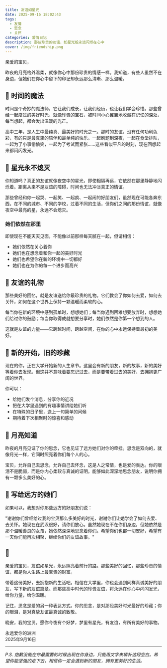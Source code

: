 ```yaml
---
title: 友谊如星光
date: 2025-09-16 18:02:43
tags:
  - 友情
  - 思念
  - 关怀
categories: 爱情日记
description: 那些珍贵的友谊，如星光般永远闪烁在心中
cover: /img/friendship.png
---
```


亲爱的宝贝，

昨夜的月亮格外温柔，就像你心中那份珍贵的情感一样。我知道，有些人虽然不在身边，但她们在你心中留下的印记却永远那么清晰、那么温暖。

## 🌟 时间的魔法

时间是个奇妙的魔法师，它让我们成长，让我们经历，也让我们学会珍惜。那些曾经一起度过的美好时光，就像珍贵的宝石，被时间小心翼翼地收藏在记忆的深处，每当想起，都会发出温暖的光芒。

高中三年，是人生中最纯真、最美好的时光之一。那时的友谊，没有任何功利色彩，有的只是最真挚的陪伴和最单纯的快乐。一起刷题到深夜，一起在食堂排队，一起为了小事偷偷笑，一起为了考试而紧张......这些看似平凡的时刻，现在回想起来都闪闪发光。

## 💫 星光永不熄灭

你知道吗？真正的友谊就像夜空中的星光，即使相隔再远，它依然在那里静静地闪烁着。距离从来不是友谊的障碍，时间也无法冲淡真正的情谊。

那些曾经和你一起哭、一起笑、一起疯、一起闹的好朋友们，虽然现在可能各奔东西，在不同的城市、不同的学校，过着不同的生活，但你们之间的那份情谊，就像夜空中最亮的星，永远不会熄灭。

### 她们依然在那里

即使现在不能天天见面，不能像以前那样每天腻在一起，但请相信：

- 她们依然在关心着你
- 她们也在想念着和你一起的美好时光
- 她们也希望你在新的环境中一切都好
- 她们也在为你的每一个进步而高兴

## 🌸 友谊的礼物

那些美好的回忆，就是友谊送给你最珍贵的礼物。它们教会了你如何去爱，如何去关怀，如何在这个世界上保持一颗温暖而柔软的心。

每当你在新的环境中感到孤单时，想想她们；每当你遇到困难想要放弃时，想想她们给过你的鼓励；每当你取得成就想要分享时，她们依然是你第一个想到的人。

这就是友谊的力量——它跨越时间，跨越空间，在你的心中永远保持着最初的美好。

## 💝 新的开始，旧的珍藏

现在的你，正在大学开始新的人生章节。这里会有新的朋友，新的故事，新的美好等着你去发现。但这并不意味着要忘记过去，而是要带着过去的美好，去拥抱更广阔的世界。

你可以：

- 给她们发个消息，分享你的近况
- 把在大学里遇到的有趣事情讲给她们听
- 在特殊的日子里，送上一句简单的问候
- 期待着下次相聚时的惊喜和感动

## 🌙 月亮知道

昨夜的月亮见证了你的思念，它也见证了远方她们对你的牵挂。思念是双向的，就像月光一样，它同时照亮着你们每个人的心。

宝贝，允许自己去思念，允许自己去怀念，这是人之常情，也是爱的表达。你的眼泪不是脆弱，而是你内心柔软与真诚的证明。能够如此深深地思念朋友，说明你拥有一颗多么美好的心。

## 💌 写给远方的她们

如果可以，我想对你那些远方的好朋友们说：

"谢谢你们曾经给过我的宝贝那么多美好的时光，谢谢你们让她学会了如何去爱、去关怀。她现在在武汉很好，请你们放心。虽然她现在不在你们身边，但她依然是那个温暖善良的女孩，她依然深深地思念着你们。希望你们也都一切安好，希望有一天你们能再次相聚，继续你们的友谊故事。"

## 🌈 

亲爱的宝贝，友谊如星光，永远照亮着前行的路。那些美好的回忆，那些珍贵的情谊，都是你人生路上最宝贵的财富。

带着这份美好，去拥抱新的生活吧。相信在大学里，你也会遇到同样真诚美好的朋友，写下新的友谊篇章。而那些高中时代的珍贵友谊，将永远在你心中闪闪发光，给你力量，给你温暖。

记住，思念是爱的另一种表达方式。你的思念，是对那段美好时光最好的珍藏；你的眼泪，是对真挚友谊最真诚的致敬。

晚安，我的宝贝。愿你今夜有个好梦，梦里有星光，有友谊，有所有美好的事物。

永远爱你的洲洲  
2025年9月16日

---

*P.S. 抱歉没能在你最需要的时候出现在你身边，只能用文字来填补这段空白。希望你能坚强的走下去，相信你一定会遇到新的朋友，拥有更美好的生活。*